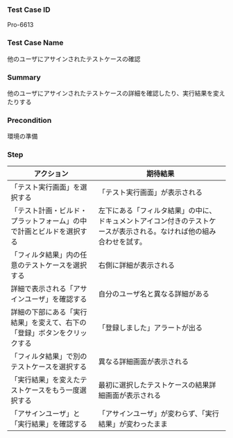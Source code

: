### Test Case ID
Pro-6613

### Test Case Name
他のユーザにアサインされたテストケースの確認

### Summary
他のユーザにアサインされたテストケースの詳細を確認したり、実行結果を変えたりする

### Precondition
環境の準備

### Step
| アクション      | 期待結果            |
|------------|-----------------|
| 「テスト実行画面」を選択する | 「テスト実行画面」が表示される |
| 「テスト計画・ビルド・プラットフォーム」の中で計画とビルドを選択する | 左下にある「フィルタ結果」の中に、ドキュメントアイコン付きのテストケースが表示される。なければ他の組み合わせを試す。 |
| 「フィルタ結果」内の任意のテストケースを選択する | 右側に詳細が表示される |
| 詳細で表示される「アサインユーザ」を確認する | 自分のユーザ名と異なる詳細がある |
| 詳細の下部にある「実行結果」を変えて、右下の「登録」ボタンをクリックする | 「登録しました」アラートが出る |
| 「フィルタ結果」で別のテストケースを選択する | 異なる詳細画面が表示される |
| 「実行結果」を変えたテストケースをもう一度選択する | 最初に選択したテストケースの結果詳細画面が表示される |
| 「アサインユーザ」と「実行結果」を確認する | 「アサインユーザ」が変わらず、「実行結果」が変わったまま |
